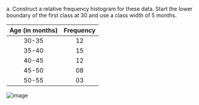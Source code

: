 a. Construct a relative frequency histogram for these data. Start the lower boundary of the first class at 30 and use a class width of 5 months.

|  Age (in months)  | Frequency|
|:-----:|:--------:|
| 30-35 |    12    |
| 35-40 |    15    |
| 40-45 |    12    |
| 45-50 |    08    |
| 50-55 |    03    |

![image](https://github.com/user-attachments/assets/0eecbc32-01fa-4d9f-91ba-335094a81141)
